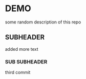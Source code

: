 # DEMO

some random description of this repo

## SUBHEADER

added more text

### SUB SUBHEADER

third commit
